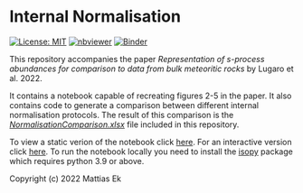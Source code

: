 # Internal Normalisation
[![License: MIT](https://img.shields.io/badge/License-MIT-yellow.svg)](https://github.com/mattias-ek/internal_normalisation/blob/main/LICENSE)
[![nbviewer](https://raw.githubusercontent.com/jupyter/design/master/logos/Badges/nbviewer_badge.svg)](https://nbviewer.org/github/mattias-ek/internal_normalisation/blob/main/InternalNormalisation.ipynb)
[![Binder](https://mybinder.org/badge_logo.svg)](https://mybinder.org/v2/gh/mattias-ek/internal_normalisation/HEAD?labpath=InternalNormalisation.ipynb)

This repository accompanies the paper *Representation of s-process abundances for comparison to data from bulk meteoritic rocks* by Lugaro et al. 2022.

It contains a notebook capable of recreating figures 2-5 in the paper. It also contains code to generate a comparison between different internal normalisation protocols. The result of this comparison is the [*NormalisationComparison.xlsx*](https://github.com/mattias-ek/internal_normalisation/raw/main/NormalisationComparison.xlsx) file included in this repository.

To view a static verion of the notebook click [here](https://nbviewer.org/github/mattias-ek/internal_normalisation/blob/main/InternalNormalisation.ipynb). For an interactive version click [here](https://mybinder.org/v2/gh/mattias-ek/internal_normalisation/HEAD?labpath=InternalNormalisation.ipynb). To run the notebook locally you need to install the [isopy](https://isopy.readthedocs.io/en/latest/installation.html) package which requires python 3.9 or above.

Copyright (c) 2022 Mattias Ek
